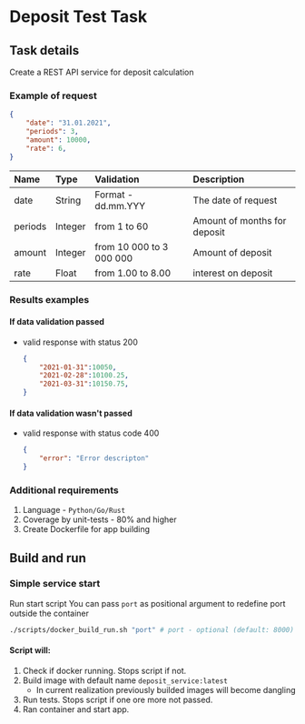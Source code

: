 # Deposit Test Task

## Task details 

Create a REST API service for deposit calculation

### Example of request
```json
{
    "date": "31.01.2021",
    "periods": 3,
    "amount": 10000,
    "rate": 6,
}
```

| Name | Type | Validation | Description |
| :------ | :------ | :------ | :------ |
| date | String | Format - dd.mm.YYY | The date of request |
| periods | Integer | from 1 to 60 | Amount of months for deposit |
| amount | Integer | from 10 000 to 3 000 000 | Amount of deposit |
| rate | Float | from 1.00 to 8.00 | interest on deposit |

### Results examples

#### If data validation passed

* valid response with status 200 
    ```json
    {
        "2021-01-31":10050,
        "2021-02-28":10100.25,
        "2021-03-31":10150.75,
    }
    ```
#### If data validation wasn't passed
* valid response with status code 400
    ```json
    {
        "error": "Error descripton"
    }
    ```

### Additional requirements
1. Language - `Python/Go/Rust`
2. Coverage by unit-tests - 80% and higher
3. Create Dockerfile for app building

## Build and run

### Simple service start 
Run start script
You can pass `port` as positional argument to redefine port outside the container  
```bash
./scripts/docker_build_run.sh "port" # port - optional (default: 8000)
``` 

#### Script will:
1. Check if docker running. Stops script if not.
2. Build image with default name `deposit_service:latest`
    * In current realization previously builded images will become dangling
3. Run tests. Stops script if one ore more not passed.
4. Ran container and start app.



